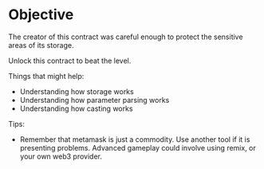 # Objective

The creator of this contract was careful enough to protect the sensitive areas of its storage.

Unlock this contract to beat the level.

Things that might help:

-   Understanding how storage works
-   Understanding how parameter parsing works
-   Understanding how casting works

Tips:

-   Remember that metamask is just a commodity. Use another tool if it is presenting problems. Advanced gameplay could involve using remix, or your own web3 provider.
